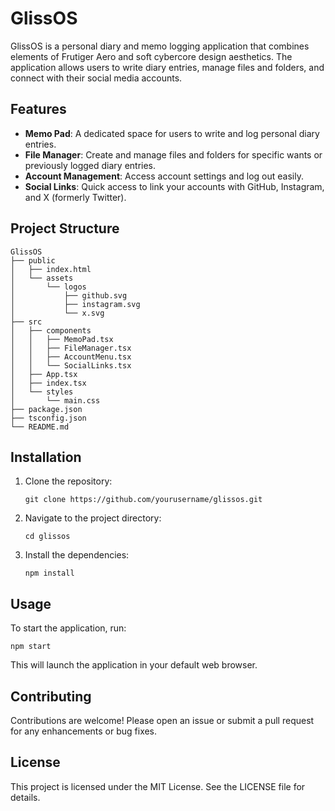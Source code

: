 # GlissOS

GlissOS is a personal diary and memo logging application that combines elements of Frutiger Aero and soft cybercore design aesthetics. The application allows users to write diary entries, manage files and folders, and connect with their social media accounts.

## Features

- **Memo Pad**: A dedicated space for users to write and log personal diary entries.
- **File Manager**: Create and manage files and folders for specific wants or previously logged diary entries.
- **Account Management**: Access account settings and log out easily.
- **Social Links**: Quick access to link your accounts with GitHub, Instagram, and X (formerly Twitter).

## Project Structure

```
GlissOS
├── public
│   ├── index.html
│   └── assets
│       └── logos
│           ├── github.svg
│           ├── instagram.svg
│           └── x.svg
├── src
│   ├── components
│   │   ├── MemoPad.tsx
│   │   ├── FileManager.tsx
│   │   ├── AccountMenu.tsx
│   │   └── SocialLinks.tsx
│   ├── App.tsx
│   ├── index.tsx
│   └── styles
│       └── main.css
├── package.json
├── tsconfig.json
└── README.md
```

## Installation

1. Clone the repository:
   ```
   git clone https://github.com/yourusername/glissos.git
   ```
2. Navigate to the project directory:
   ```
   cd glissos
   ```
3. Install the dependencies:
   ```
   npm install
   ```

## Usage

To start the application, run:
```
npm start
```
This will launch the application in your default web browser.

## Contributing

Contributions are welcome! Please open an issue or submit a pull request for any enhancements or bug fixes.

## License

This project is licensed under the MIT License. See the LICENSE file for details.